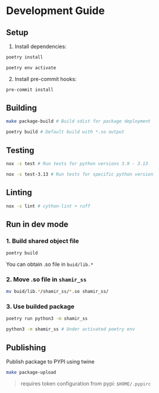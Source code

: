 # Development Guide

## Setup
1. Install dependencies:
```bash
poetry install

poetry env activate

```
2. Install pre-commit hooks:
```bash
pre-commit install
```

## Building
```bash
make package-build # Build sdist for package deployment

poetry build # Default build with *.so output
```

## Testing
```bash
nox -s test # Run tests for python versions 3.9 - 3.13

nox -s test-3.13 # Run tests for specific python version
```

## Linting
```bash
nox -s lint # cython-lint + ruff
```
## Run in dev mode

### 1. Build shared object file
```bash
poetry build
```
You can obtain .so file in `buid/lib.*`
### 2. Move .so file in `shamir_ss`
```bash
mv buid/lib.*/shamir_ss/*.so shamir_ss/
```
### 3. Use builded package
```bash
poetry run python3 -m shamir_ss

python3 -m shamir_ss # Under activated poetry env
```

## Publishing
Publish package to PYPI using twine
```bash
make package-upload
```
> requires token configuration from pypi: `$HOME/.pypirc`
